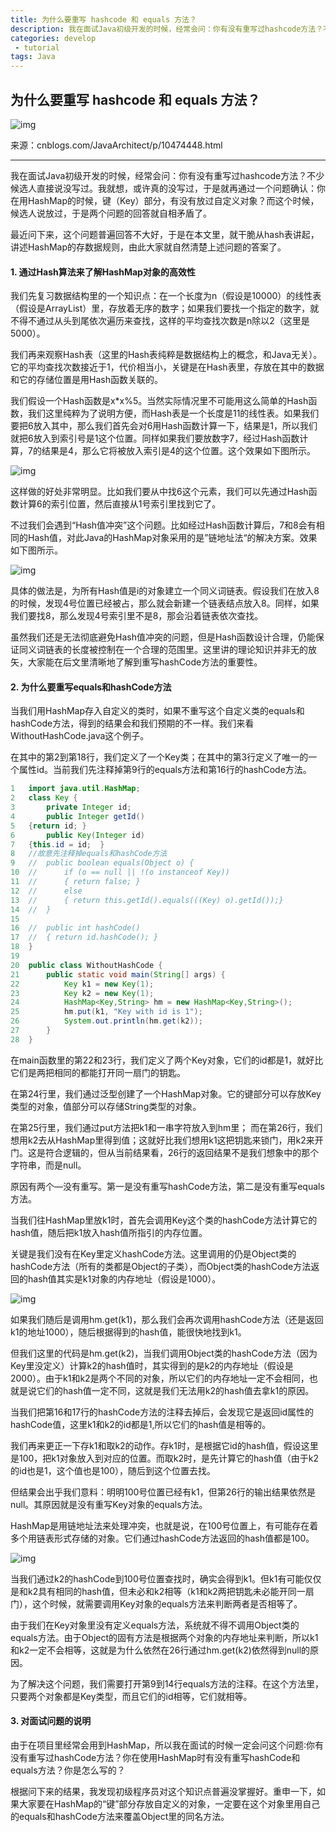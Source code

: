 ```yaml
---
title: 为什么要重写 hashcode 和 equals 方法？
description: 我在面试Java初级开发的时候，经常会问：你有没有重写过hashcode方法？不少候选人直接说没写过。我就想，或许真的没写过，于是就再通过一个问题确认：你在用HashMap的时候，键（Key）部分，有没有放过自定义对象？而这个时候，候选人说放过，于是两个问题的回答就自相矛盾了。
categories: develop
 - tutorial
tags: Java
---
```


## 为什么要重写 hashcode 和 equals 方法？



![img](https://mmbiz.qpic.cn/mmbiz_jpg/o0icuwiamAbt8ibg5TTQO0moBcfOknYHQc0soWR7KwxIz7KUIvUuYDLkUFEOcjl36wzSDFSNxeAjkl0JDAic4ZH6hg/640?wx_fmt=jpeg&tp=webp&wxfrom=5&wx_lazy=1&wx_co=1)

来源：cnblogs.com/JavaArchitect/p/10474448.html

------

我在面试Java初级开发的时候，经常会问：你有没有重写过hashcode方法？不少候选人直接说没写过。我就想，或许真的没写过，于是就再通过一个问题确认：你在用HashMap的时候，键（Key）部分，有没有放过自定义对象？而这个时候，候选人说放过，于是两个问题的回答就自相矛盾了。

最近问下来，这个问题普遍回答不大好，于是在本文里，就干脆从hash表讲起，讲述HashMap的存数据规则，由此大家就自然清楚上述问题的答案了。

#### 1. 通过Hash算法来了解HashMap对象的高效性

我们先复习数据结构里的一个知识点：在一个长度为n（假设是10000）的线性表（假设是ArrayList）里，存放着无序的数字；如果我们要找一个指定的数字，就不得不通过从头到尾依次遍历来查找，这样的平均查找次数是n除以2（这里是5000）。

我们再来观察Hash表（这里的Hash表纯粹是数据结构上的概念，和Java无关）。它的平均查找次数接近于1，代价相当小，关键是在Hash表里，存放在其中的数据和它的存储位置是用Hash函数关联的。

我们假设一个Hash函数是x*x%5。当然实际情况里不可能用这么简单的Hash函数，我们这里纯粹为了说明方便，而Hash表是一个长度是11的线性表。如果我们要把6放入其中，那么我们首先会对6用Hash函数计算一下，结果是1，所以我们就把6放入到索引号是1这个位置。同样如果我们要放数字7，经过Hash函数计算，7的结果是4，那么它将被放入索引是4的这个位置。这个效果如下图所示。

![img](https://mmbiz.qpic.cn/mmbiz_png/QCu849YTaIPLI7eRbXWZALgW6UeWDCRcicWjICX0nqAqVQ4MiaLhO7YnQ7UEY6iaLttDRUwdDDyhbZk5r2pa2vS9A/640?wx_fmt=png&tp=webp&wxfrom=5&wx_lazy=1&wx_co=1)

这样做的好处非常明显。比如我们要从中找6这个元素，我们可以先通过Hash函数计算6的索引位置，然后直接从1号索引里找到它了。

不过我们会遇到“Hash值冲突”这个问题。比如经过Hash函数计算后，7和8会有相同的Hash值，对此Java的HashMap对象采用的是”链地址法“的解决方案。效果如下图所示。

 ![img](https://mmbiz.qpic.cn/mmbiz_png/QCu849YTaIPLI7eRbXWZALgW6UeWDCRczoN72ib4icQW746BDXO6TxibxSwNTTEe5JBzFnuYO9ribkSk2bbBNJ6mng/640?wx_fmt=png&tp=webp&wxfrom=5&wx_lazy=1&wx_co=1)

具体的做法是，为所有Hash值是i的对象建立一个同义词链表。假设我们在放入8的时候，发现4号位置已经被占，那么就会新建一个链表结点放入8。同样，如果我们要找8，那么发现4号索引里不是8，那会沿着链表依次查找。

虽然我们还是无法彻底避免Hash值冲突的问题，但是Hash函数设计合理，仍能保证同义词链表的长度被控制在一个合理的范围里。这里讲的理论知识并非无的放矢，大家能在后文里清晰地了解到重写hashCode方法的重要性。

#### 2. 为什么要重写equals和hashCode方法

当我们用HashMap存入自定义的类时，如果不重写这个自定义类的equals和hashCode方法，得到的结果会和我们预期的不一样。我们来看WithoutHashCode.java这个例子。

在其中的第2到第18行，我们定义了一个Key类；在其中的第3行定义了唯一的一个属性id。当前我们先注释掉第9行的equals方法和第16行的hashCode方法。

```java
1   import java.util.HashMap;
2   class Key {
3       private Integer id;
4       public Integer getId()
5   {return id; }
6       public Key(Integer id)
7   {this.id = id;  }
8   //故意先注释掉equals和hashCode方法
9   //  public boolean equals(Object o) {
10  //      if (o == null || !(o instanceof Key))
11  //      { return false; }
12  //      else
13  //      { return this.getId().equals(((Key) o).getId());}
14  //  }
15     
16  //  public int hashCode()
17  //  { return id.hashCode(); }
18  }
19 
20  public class WithoutHashCode {
21      public static void main(String[] args) {
22          Key k1 = new Key(1);
23          Key k2 = new Key(1);
24          HashMap<Key,String> hm = new HashMap<Key,String>();
25          hm.put(k1, "Key with id is 1");    
26          System.out.println(hm.get(k2));    
27      }
28  }
```



在main函数里的第22和23行，我们定义了两个Key对象，它们的id都是1，就好比它们是两把相同的都能打开同一扇门的钥匙。

在第24行里，我们通过泛型创建了一个HashMap对象。它的键部分可以存放Key类型的对象，值部分可以存储String类型的对象。

在第25行里，我们通过put方法把k1和一串字符放入到hm里； 而在第26行，我们想用k2去从HashMap里得到值；这就好比我们想用k1这把钥匙来锁门，用k2来开门。这是符合逻辑的，但从当前结果看，26行的返回结果不是我们想象中的那个字符串，而是null。

原因有两个—没有重写。第一是没有重写hashCode方法，第二是没有重写equals方法。

当我们往HashMap里放k1时，首先会调用Key这个类的hashCode方法计算它的hash值，随后把k1放入hash值所指引的内存位置。

关键是我们没有在Key里定义hashCode方法。这里调用的仍是Object类的hashCode方法（所有的类都是Object的子类），而Object类的hashCode方法返回的hash值其实是k1对象的内存地址（假设是1000）。

![img](https://mmbiz.qpic.cn/mmbiz_png/QCu849YTaIPLI7eRbXWZALgW6UeWDCRcjt4KJw6n0TyPHwm8FVqGicqLq8FibZn1woSrXtefjONqgr6BjOXsz7jw/640?wx_fmt=png&tp=webp&wxfrom=5&wx_lazy=1&wx_co=1)

如果我们随后是调用hm.get(k1)，那么我们会再次调用hashCode方法（还是返回k1的地址1000），随后根据得到的hash值，能很快地找到k1。

但我们这里的代码是hm.get(k2)，当我们调用Object类的hashCode方法（因为Key里没定义）计算k2的hash值时，其实得到的是k2的内存地址（假设是2000）。由于k1和k2是两个不同的对象，所以它们的内存地址一定不会相同，也就是说它们的hash值一定不同，这就是我们无法用k2的hash值去拿k1的原因。

当我们把第16和17行的hashCode方法的注释去掉后，会发现它是返回id属性的hashCode值，这里k1和k2的id都是1,所以它们的hash值是相等的。

我们再来更正一下存k1和取k2的动作。存k1时，是根据它id的hash值，假设这里是100，把k1对象放入到对应的位置。而取k2时，是先计算它的hash值（由于k2的id也是1，这个值也是100），随后到这个位置去找。

但结果会出乎我们意料：明明100号位置已经有k1，但第26行的输出结果依然是null。其原因就是没有重写Key对象的equals方法。

HashMap是用链地址法来处理冲突，也就是说，在100号位置上，有可能存在着多个用链表形式存储的对象。它们通过hashCode方法返回的hash值都是100。

![img](https://mmbiz.qpic.cn/mmbiz_png/QCu849YTaIPLI7eRbXWZALgW6UeWDCRcEpTyys8jPLONPibk8IEBPjEaTxicytgjKibQ9s9VibodGUrprb0ibcoA8Rw/640?wx_fmt=png&tp=webp&wxfrom=5&wx_lazy=1&wx_co=1)

当我们通过k2的hashCode到100号位置查找时，确实会得到k1。但k1有可能仅仅是和k2具有相同的hash值，但未必和k2相等（k1和k2两把钥匙未必能开同一扇门），这个时候，就需要调用Key对象的equals方法来判断两者是否相等了。

由于我们在Key对象里没有定义equals方法，系统就不得不调用Object类的equals方法。由于Object的固有方法是根据两个对象的内存地址来判断，所以k1和k2一定不会相等，这就是为什么依然在26行通过hm.get(k2)依然得到null的原因。

为了解决这个问题，我们需要打开第9到14行equals方法的注释。在这个方法里，只要两个对象都是Key类型，而且它们的id相等，它们就相等。

#### 3. 对面试问题的说明

由于在项目里经常会用到HashMap，所以我在面试的时候一定会问这个问题∶你有没有重写过hashCode方法？你在使用HashMap时有没有重写hashCode和equals方法？你是怎么写的？

根据问下来的结果，我发现初级程序员对这个知识点普遍没掌握好。重申一下，如果大家要在HashMap的“键”部分存放自定义的对象，一定要在这个对象里用自己的equals和hashCode方法来覆盖Object里的同名方法。 